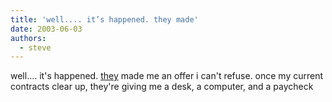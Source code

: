 ```yaml
---
title: 'well.... it’s happened. they made'
date: 2003-06-03
authors:
  - steve
---
```


well.... it's happened. [they](http://monsoonretail.com/) made me an offer i can't refuse. once my current contracts clear up, they're giving me a desk, a computer, and a paycheck
